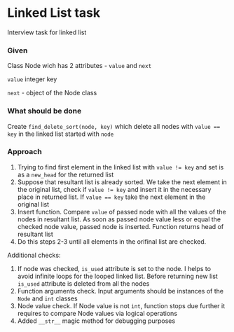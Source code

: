 # Linked List task
Interview task for linked list

### Given
Class Node wich has 2 attributes - `value` and `next`

`value` integer key

`next` - object of the Node class

### What should be done
Create `find_delete_sort(node, key)` which delete all nodes with `value == key` in the linked list started with `node` 

### Approach
1. Trying to find first element in the linked list with `value != key` and set is as a `new_head` for the returned list
2. Suppose that resultant list is already sorted. We take the next element in the original list, check if `value != key` and insert it in the necessary place in returned list. If `value == key` take the next element in the original list
3. Insert function. Compare `value` of passed node with all the values of the nodes in resultant list. As soon as passed node value less or equal the checked node value, passed node is inserted. Function returns head of resultant list
4. Do this steps 2-3 until all elements in the orifinal list are checked.

Additional checks:
1. If node was checked, `is_used` attribute is set to the node. I helps to avoid infinite loops for the looped linked list. Before returning new list `is_used` attribute is deleted from all the nodes
2. Function arguments check. Input arguments should be instances of the `Node` and `int` classes
3. Node value check. If Node value is not `int`, function stops due further it requires to compare Node values via logical operations
4. Added `__str__` magic method for debugging purposes
